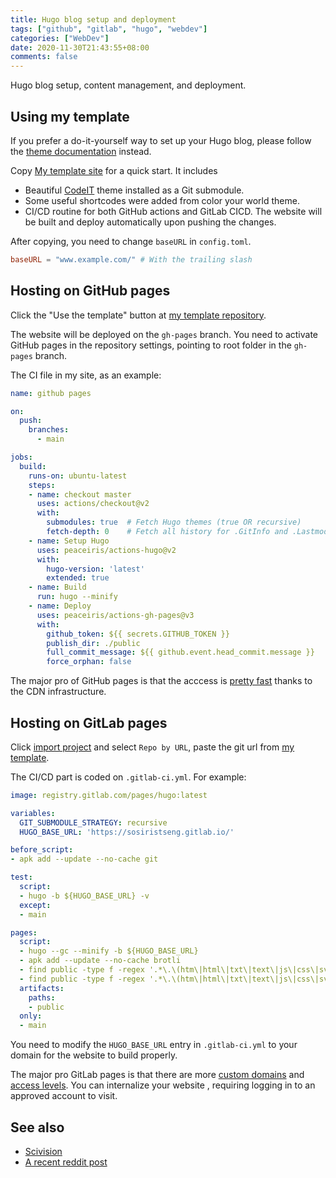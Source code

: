 ```yaml
---
title: Hugo blog setup and deployment
tags: ["github", "gitlab", "hugo", "webdev"]
categories: ["WebDev"]
date: 2020-11-30T21:43:55+08:00
comments: false
---
```


Hugo blog setup, content management, and deployment.

<!--more-->

## Using my template


If you prefer a do-it-yourself way to set up your Hugo blog, please follow the [theme documentation](https://codeit.suntprogramator.dev/theme-documentation-basics/) instead.

Copy [My template site](https://github.com/sosiristseng/template-hugo-codeit) for a quick start. It includes
- Beautiful [CodeIT](https://github.com/sunt-programator/CodeIT/) theme installed as a Git submodule.
- Some useful shortcodes were added from color your world theme.
- CI/CD routine for both GitHub actions and GitLab CICD. The website will be built and deploy automatically upon pushing the changes.

After copying, you need to change `baseURL` in `config.toml`.

```toml
baseURL = "www.example.com/" # With the trailing slash
```

## Hosting on GitHub pages

Click the "Use the template" button at [my template repository](https://github.com/sosiristseng/template-hugo-codeit).

The website will be deployed on the `gh-pages` branch. You need to activate GitHub pages in the repository settings, pointing to root folder in the `gh-pages` branch.

The CI file in my site, as an example:

```yml
name: github pages

on:
  push:
    branches:
      - main

jobs:
  build:
    runs-on: ubuntu-latest
    steps:
    - name: checkout master
      uses: actions/checkout@v2
      with:
        submodules: true  # Fetch Hugo themes (true OR recursive)
        fetch-depth: 0    # Fetch all history for .GitInfo and .Lastmod
    - name: Setup Hugo
      uses: peaceiris/actions-hugo@v2
      with:
        hugo-version: 'latest'
        extended: true
    - name: Build
      run: hugo --minify
    - name: Deploy
      uses: peaceiris/actions-gh-pages@v3
      with:
        github_token: ${{ secrets.GITHUB_TOKEN }}
        publish_dir: ./public
        full_commit_message: ${{ github.event.head_commit.message }}
        force_orphan: false
```

The major pro of GitHub pages is that the acccess is [pretty fast](https://www.jeremymorgan.com/blog/programming/how-fast-are-github-pages/) thanks to the CDN infrastructure.

## Hosting on GitLab pages

<!-- markdown-link-check-disable-next-line -->
Click [import project](https://gitlab.com/projects/new#import_project) and select `Repo by URL`, paste the git url from [my template](https://github.com/sosiristseng/template-hugo-codeit).

The CI/CD part is coded on `.gitlab-ci.yml`. For example:

```yaml
image: registry.gitlab.com/pages/hugo:latest

variables:
  GIT_SUBMODULE_STRATEGY: recursive
  HUGO_BASE_URL: 'https://sosiristseng.gitlab.io/'

before_script:
- apk add --update --no-cache git

test:
  script:
  - hugo -b ${HUGO_BASE_URL} -v
  except:
  - main

pages:
  script:
  - hugo --gc --minify -b ${HUGO_BASE_URL}
  - apk add --update --no-cache brotli
  - find public -type f -regex '.*\.\(htm\|html\|txt\|text\|js\|css\|svg\|xml\)$' -exec gzip   -f -k {} \; || echo 'Gzip failed. Skipping...'
  - find public -type f -regex '.*\.\(htm\|html\|txt\|text\|js\|css\|svg\|xml\)$' -exec brotli -f -k {} \; || echo 'Brotli failed. Skipping...'
  artifacts:
    paths:
    - public
  only:
  - main
```

You need to modify the `HUGO_BASE_URL` entry in `.gitlab-ci.yml` to your domain for the website to build properly.

The major pro GitLab pages is that there are more [custom domains](https://docs.gitlab.com/ee/user/project/pages/custom_domains_ssl_tls_certification/) and [access levels](https://docs.gitlab.com/ee/user/project/pages/pages_access_control.html). You can internalize your website , requiring logging in to an approved account to visit.

## See also

- [Scivision](https://www.scivision.dev/gitlab-pages-vs-github-pages/)
- [A recent reddit post](https://www.reddit.com/r/github/comments/jqf3eu/question_gitlab_pages_vs_github_pages/)
